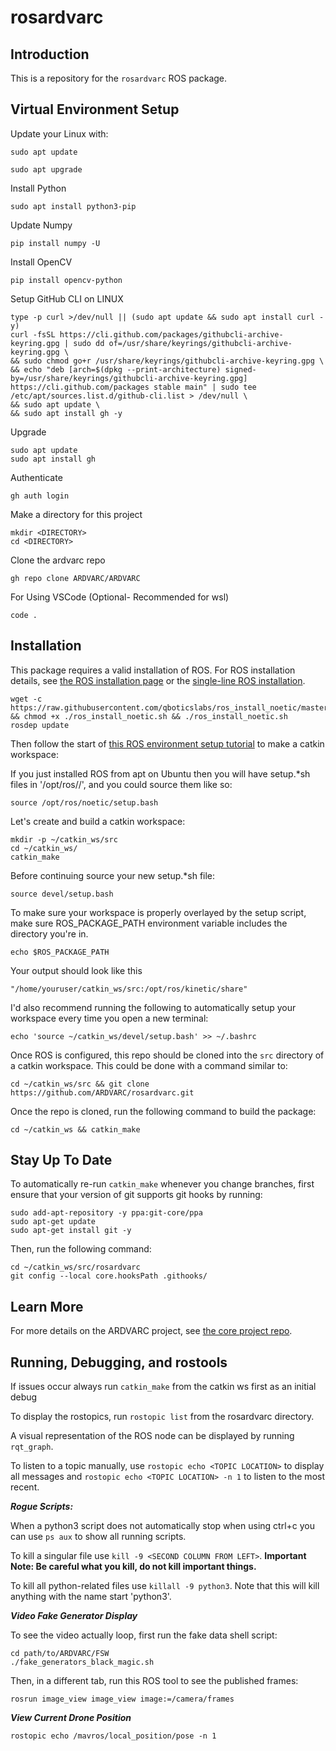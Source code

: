 # rosardvarc

## Introduction
This is a repository for the `rosardvarc` ROS package.

## Virtual Environment Setup
Update your Linux with: 
```
sudo apt update
```
```
sudo apt upgrade
```

Install Python
```
sudo apt install python3-pip
```

Update Numpy
```
pip install numpy -U
```
Install OpenCV
```
pip install opencv-python
```

Setup GitHub CLI on LINUX 
```
type -p curl >/dev/null || (sudo apt update && sudo apt install curl -y)
curl -fsSL https://cli.github.com/packages/githubcli-archive-keyring.gpg | sudo dd of=/usr/share/keyrings/githubcli-archive-keyring.gpg \
&& sudo chmod go+r /usr/share/keyrings/githubcli-archive-keyring.gpg \
&& echo "deb [arch=$(dpkg --print-architecture) signed-by=/usr/share/keyrings/githubcli-archive-keyring.gpg] https://cli.github.com/packages stable main" | sudo tee /etc/apt/sources.list.d/github-cli.list > /dev/null \
&& sudo apt update \
&& sudo apt install gh -y
```
Upgrade
```
sudo apt update
sudo apt install gh
```

Authenticate
```
gh auth login
```

Make a directory for this project
```
mkdir <DIRECTORY>
cd <DIRECTORY>
```

Clone the ardvarc repo
```
gh repo clone ARDVARC/ARDVARC
```

For Using VSCode (Optional- Recommended for wsl)
```
code .
```


## Installation
This package requires a valid installation of ROS. For ROS installation details, see [the ROS installation page](https://wiki.ros.org/ROS/Installation) or the [single-line ROS installation](https://wiki.ros.org/ROS/Installation/TwoLineInstall). 
```
wget -c https://raw.githubusercontent.com/qboticslabs/ros_install_noetic/master/ros_install_noetic.sh && chmod +x ./ros_install_noetic.sh && ./ros_install_noetic.sh
rosdep update
```

Then follow the start of [this ROS environment setup tutorial](https://wiki.ros.org/ROS/Tutorials/InstallingandConfiguringROSEnvironment) to make a catkin workspace:

If you just installed ROS from apt on Ubuntu then you will have setup.*sh files in '/opt/ros/<distro>/', and you could source them like so:
```
source /opt/ros/noetic/setup.bash
```
Let's create and build a catkin workspace:
```
mkdir -p ~/catkin_ws/src
cd ~/catkin_ws/
catkin_make
```

Before continuing source your new setup.*sh file:
```
source devel/setup.bash
```

To make sure your workspace is properly overlayed by the setup script, make sure ROS_PACKAGE_PATH environment variable includes the directory you're in.
```
echo $ROS_PACKAGE_PATH
```
Your output should look like this
```
"/home/youruser/catkin_ws/src:/opt/ros/kinetic/share"
```


I'd also recommend running the following to automatically setup your workspace every time you open a new terminal:
```
echo 'source ~/catkin_ws/devel/setup.bash' >> ~/.bashrc
```

Once ROS is configured, this repo should be cloned into the `src` directory of a catkin workspace. This could be done with a command similar to:
```
cd ~/catkin_ws/src && git clone https://github.com/ARDVARC/rosardvarc.git
```

Once the repo is cloned, run the following command to build the package:
```
cd ~/catkin_ws && catkin_make
```

## Stay Up To Date
To automatically re-run `catkin_make` whenever you change branches, first ensure that your version of git supports git hooks by running:
```
sudo add-apt-repository -y ppa:git-core/ppa
sudo apt-get update
sudo apt-get install git -y
```

Then, run the following command:
```
cd ~/catkin_ws/src/rosardvarc
git config --local core.hooksPath .githooks/
```

## Learn More
For more details on the ARDVARC project, see [the core project repo](https://github.com/ARDVARC/ARDVARC).

## Running, Debugging, and rostools
If issues occur always run `catkin_make` from the catkin ws first as an initial debug

To display the rostopics, run `rostopic list` from the rosardvarc directory.

A visual representation of the ROS node can be displayed by running `rqt_graph`.

To listen to a topic manually, use `rostopic echo <TOPIC LOCATION>` to display all messages and `rostopic echo <TOPIC LOCATION> -n 1` to listen to the most recent.

**_Rogue Scripts:_**

When a python3 script does not automatically stop when using ctrl+c you can use `ps aux` to show all running scripts.

To kill a singular file use `kill -9 <SECOND COLUMN FROM LEFT>`. **Important Note: Be careful what you kill, do not kill important things.**

To kill all python-related files use `killall -9 python3`. Note that this will kill anything with the name start 'python3'.

**_Video Fake Generator Display_**

To see the video actually loop, first run the fake data shell script:
```
cd path/to/ARDVARC/FSW
./fake_generators_black_magic.sh
```

Then, in a different tab, run this ROS tool to see the published frames:
```
rosrun image_view image_view image:=/camera/frames
```
**_View Current Drone Position_**
```
rostopic echo /mavros/local_position/pose -n 1
```
